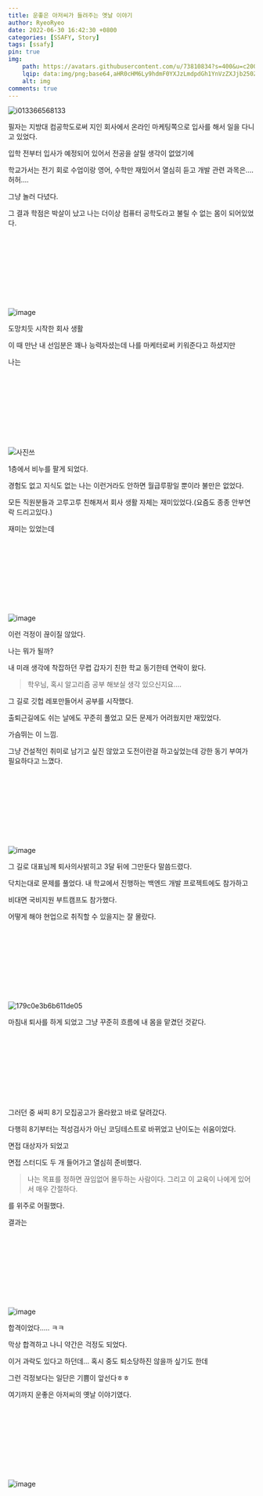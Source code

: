 ```yaml
---
title: 운좋은 아저씨가 들려주는 옛날 이야기
author: RyeoRyeo
date: 2022-06-30 16:42:30 +0800
categories: [SSAFY, Story]
tags: [ssafy]
pin: true
img:
    path: https://avatars.githubusercontent.com/u/73810834?s=400&u=c20080a4ca463c4d562b938c0d30defb056368d5&v=4
    lqip: data:img/png;base64,aHR0cHM6Ly9hdmF0YXJzLmdpdGh1YnVzZXJjb250ZW50LmNvbS91LzczODEwODM0P3M9NDAwJnU9YzIwMDgwYTRjYTQ2M2M0ZDU2MmI5MzhjMGQzMGRlZmIwNTYzNjhkNSZ2PTQvY29tbW9ucy9kZXZpY2VzLW1vY2t1cC5wbmc=
    alt: img
comments: true
---
```


![i013366568133](https://github.com/Ryeohwan/TRL/assets/73810834/022d9b24-5f95-4890-bc87-c4e639481237)

필자는 지방대 컴공학도로써 지인 회사에서 온라인 마케팅쪽으로 입사를 해서 일을 다니고 있었다.

입학 전부터 입사가 예정되어 있어서 전공을 살릴 생각이 없었기에 

학교가서는 전기 회로 수업이랑 영어, 수학만 재밌어서 열심히 듣고 개발 관련 과목은....허허....

그냥 놀러 다녔다.

그 결과 학점은 박살이 났고 나는 더이상 컴퓨터 공학도라고 불릴 수 없는 몸이 되어있었다.

<br>
<br>
<br>
<br>
<br>
<br>
<br>
<br>


![image](https://github.com/Ryeohwan/TRL/assets/73810834/07fb8b84-d2ad-482b-86d3-4cbdde823bf7)


도망치듯 시작한 회사 생활

이 때 만난 내 선임분은 꽤나 능력자셨는데 나를 마케터로써 키워준다고 하셨지만

나는


<br>
<br>
<br>
<br>
<br>
<br>
<br>
<br>


![사진쓰](https://github.com/Ryeohwan/TRL/assets/73810834/00bcd461-db50-470d-99ca-36502c2e2818)

1층에서 비누를 팔게 되었다.

경험도 없고 지식도 없는 나는 이런거라도 안하면 월급루팡일 뿐이라 불만은 없었다.

모든 직원분들과 고루고루 친해져서 회사 생활 자체는 재미있었다.(요즘도 종종 안부연락 드리고있다.)

재미는 있었는데

<br>
<br>
<br>
<br>
<br>
<br>
<br>
<br>

![image](https://github.com/Ryeohwan/TRL/assets/73810834/fd159222-b99b-4d5f-a791-bf259e227a8e)

이런 걱정이 끊이질 않았다.

나는 뭐가 될까?

내 미래 생각에 착잡하던 무렵 갑자기 친한 학교 동기한테 연락이 왔다.

> 학우님, 혹시 알고리즘 공부 해보실 생각 있으신지요....

그 길로 깃헙 레포만들어서 공부를 시작했다.

출퇴근길에도 쉬는 날에도 꾸준히 풀었고 모든 문제가 어려웠지만 재밌었다.

가슴뛰는 이 느낌.

그냥 건설적인 취미로 남기고 싶진 않았고 도전이란걸 하고싶었는데 강한 동기 부여가 필요하다고 느꼈다.

<br>
<br>
<br>
<br>
<br>
<br>
<br>
<br>


![image](https://github.com/Ryeohwan/TRL/assets/73810834/47edeecf-69a3-4942-99c6-814c041aff3d)

그 길로 대표님께 퇴사의사밝히고 3달 뒤에 그만둔다 말씀드렸다.

닥치는대로 문제를 풀었다. 내 학교에서 진행하는 백엔드 개발 프로젝트에도 참가하고

비대면 국비지원 부트캠프도 참가했다.

어떻게 해야 현업으로 취직할 수 있을지는 잘 몰랐다.

<br>
<br>
<br>
<br>
<br>
<br>
<br>
<br>


![179c0e3b6b611de05](https://github.com/Ryeohwan/TRL/assets/73810834/f1149c0b-cdf6-4d16-a549-f7c3316bc086)

마침내 퇴사를 하게 되었고 그냥 꾸준히 흐름에 내 몸을 맡겼던 것같다.


<br>
<br>
<br>
<br>
<br>
<br>
<br>
<br>



그러던 중 싸피 8기 모집공고가 올라왔고 바로 달려갔다.

다행히 8기부터는 적성검사가 아닌 코딩테스트로 바뀌었고 난이도는 쉬움이었다.

면접 대상자가 되었고

면접 스터디도 두 개 들어가고 열심히 준비했다.

>나는 목표를 정하면 끊임없어 몰두하는 사람이다. 그리고 이 교육이 나에게 있어서 매우 간절하다.

를 위주로 어필했다.

결과는


<br>
<br>
<br>
<br>
<br>
<br>
<br>
<br>



![image](https://github.com/Ryeohwan/TRL/assets/73810834/3a833b50-ec72-4eaa-8a1c-f00298c22bde)

합격이었다..... ㅋㅋ

막상 합격하고 나니 약간은 걱정도 되었다.

이거 과락도 있다고 하던데... 혹시 중도 퇴소당하진 않을까 싶기도 한데 

그런 걱정보다는 일단은 기쁨이 앞선다ㅎㅎ 

여기까지 운좋은 아저씨의 옛날 이야기였다.

<br>
<br>
<br>
<br>
<br>
<br>
<br>
<br>

![image](https://github.com/Ryeohwan/TRL/assets/73810834/e4f0e756-c3f4-40de-8189-2914825be590)




